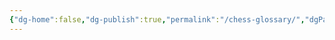```yaml
---
{"dg-home":false,"dg-publish":true,"permalink":"/chess-glossary/","dgPassFrontmatter":true}
---
```


